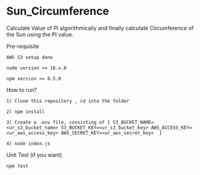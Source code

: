 # Sun_Circumference
Calculate Value of PI algorithmically and finally calculate Circumference of the Sun using the PI value.

Pre-requisite 

` AWS S3 setup done `

` node version >= 16.x.0 `

` npm version >= 8.5.0 `

How to run? 

` 1) Clone this repository , cd into the folder `

` 2) npm install `

` 3) Create a .env file, consisting of {
    S3_BUCKET_NAME=<ur_s3_bucket_name>
    S3_BUCKET_KEY=<ur_s3_bucket_key>
    AWS_ACCESS_KEY=<ur_aws_access_key>
    AWS_SECRET_KEY=<ur_aws_secret_key> 
    } `
    
` 4) node index.js ` 

Unit Test (if you want)

`npm test`
